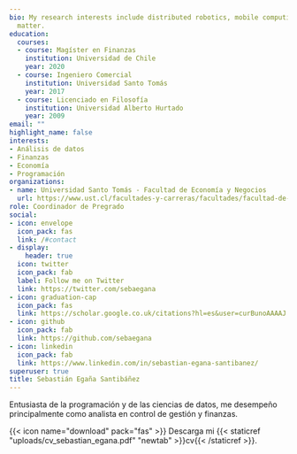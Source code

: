 ```yaml
---
bio: My research interests include distributed robotics, mobile computing and programmable
  matter.
education:
  courses:
  - course: Magíster en Finanzas
    institution: Universidad de Chile
    year: 2020
  - course: Ingeniero Comercial
    institution: Universidad Santo Tomás
    year: 2017
  - course: Licenciado en Filosofía
    institution: Universidad Alberto Hurtado
    year: 2009
email: ""
highlight_name: false
interests:
- Análisis de datos
- Finanzas
- Economía
- Programación
organizations:
- name: Universidad Santo Tomás - Facultad de Economía y Negocios
  url: https://www.ust.cl/facultades-y-carreras/facultades/facultad-de-economia-y-negocios/
role: Coordinador de Pregrado
social:
- icon: envelope
  icon_pack: fas
  link: /#contact
- display:
    header: true
  icon: twitter
  icon_pack: fab
  label: Follow me on Twitter
  link: https://twitter.com/sebaegana
- icon: graduation-cap
  icon_pack: fas
  link: https://scholar.google.co.uk/citations?hl=es&user=curBunoAAAAJ
- icon: github
  icon_pack: fab
  link: https://github.com/sebaegana
- icon: linkedin
  icon_pack: fab
  link: https://www.linkedin.com/in/sebastian-egana-santibanez/
superuser: true
title: Sebastián Egaña Santibáñez
---
```


Entusiasta de la programación y de las ciencias de datos, me desempeño principalmente como analista en control de gestión y finanzas.

{{< icon name="download" pack="fas" >}} Descarga mi {{< staticref "uploads/cv_sebastian_egana.pdf" "newtab" >}}cv{{< /staticref >}}.
